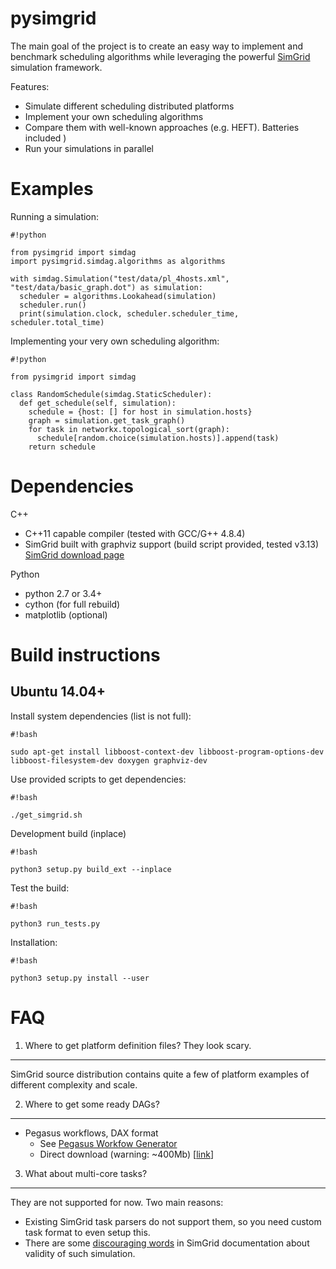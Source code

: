 pysimgrid
=========

The main goal of the project is to create an easy way to implement and benchmark
scheduling algorithms while leveraging the powerful [SimGrid](http://simgrid.gforge.inria.fr) simulation framework.

Features:

* Simulate different scheduling distributed platforms
* Implement your own scheduling algorithms
* Compare them with well-known approaches (e.g. HEFT). Batteries included )
* Run your simulations in parallel

Examples
========

Running a simulation:

```
#!python

from pysimgrid import simdag
import pysimgrid.simdag.algorithms as algorithms

with simdag.Simulation("test/data/pl_4hosts.xml", "test/data/basic_graph.dot") as simulation:
  scheduler = algorithms.Lookahead(simulation)
  scheduler.run()
  print(simulation.clock, scheduler.scheduler_time, scheduler.total_time)
```


Implementing your very own scheduling algorithm:

```
#!python

from pysimgrid import simdag

class RandomSchedule(simdag.StaticScheduler):
  def get_schedule(self, simulation):
    schedule = {host: [] for host in simulation.hosts}
    graph = simulation.get_task_graph()
    for task in networkx.topological_sort(graph):
      schedule[random.choice(simulation.hosts)].append(task)
    return schedule
```


Dependencies
============

C++

* C++11 capable compiler (tested with GCC/G++ 4.8.4)
* SimGrid built with graphviz support (build script provided, tested v3.13) [SimGrid download page](http://simgrid.gforge.inria.fr/download.php)

Python

* python 2.7 or 3.4+
* cython (for full rebuild)
* matplotlib (optional)


Build instructions
==================

Ubuntu 14.04+
-------------

Install system dependencies (list is not full):

```
#!bash

sudo apt-get install libboost-context-dev libboost-program-options-dev libboost-filesystem-dev doxygen graphviz-dev
```

Use provided scripts to get dependencies:

```
#!bash

./get_simgrid.sh
```

Development build (inplace)

```
#!bash

python3 setup.py build_ext --inplace
```

Test the build:

```
#!bash

python3 run_tests.py
```

Installation:

```
#!bash

python3 setup.py install --user
```

FAQ
===

1. Where to get platform definition files? They look scary.
-----------------------------------------------------------

SimGrid source distribution contains quite a few of platform examples of different complexity and scale.


2. Where to get some ready DAGs?
--------------------------------

* Pegasus workflows, DAX format  
    * See [Pegasus Workfow Generator](https://confluence.pegasus.isi.edu/display/pegasus/WorkflowGenerator)
    * Direct download (warning: ~400Mb) [[link](https://download.pegasus.isi.edu/misc/SyntheticWorkflows.tar.gz)]


3. What about multi-core tasks?
-------------------------------

They are not supported for now. Two main reasons:

* Existing SimGrid task parsers do not support them, so you need custom task format to even setup this.
* There are some [discouraging words](http://simgrid.gforge.inria.fr/simgrid/latest/doc/platform.html#pf_Cr)
in SimGrid documentation about validity of such simulation.
